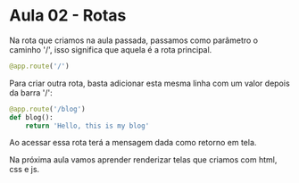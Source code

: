# Aula 02 - Rotas

Na rota que criamos na aula passada, passamos como parâmetro o caminho '/', isso significa que aquela é a rota principal.

```python
@app.route('/')
```

Para criar outra rota, basta adicionar esta mesma linha com um valor depois da barra '/':

```python
@app.route('/blog')
def blog():
	return 'Hello, this is my blog'
```

Ao acessar essa rota terá a mensagem dada como retorno em tela.

Na próxima aula vamos aprender renderizar telas que criamos com html, css e js.